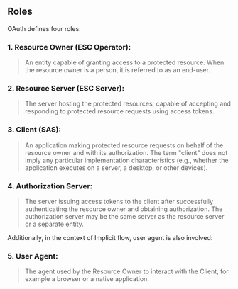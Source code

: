 ## Roles

OAuth defines four roles:

### 1. Resource Owner (ESC Operator):
>An entity capable of granting access to a protected resource. When the resource owner is a person, it is referred to as an end-user.

### 2. Resource Server (ESC Server): 
>The server hosting the protected resources, capable of accepting and responding to protected resource requests using access tokens.

### 3. Client (SAS):
>An application making protected resource requests on behalf of the resource owner and with its authorization.  The term "client" does not imply any particular implementation characteristics (e.g., whether the application executes on a server, a desktop, or other devices).

### 4. Authorization Server:
> The server issuing access tokens to the client after successfully authenticating the resource owner and obtaining authorization.
The authorization server may be the same server as the resource server or a separate entity.

Additionally, in the context of Implicit flow, user agent is also involved:
### 5. User Agent: 
> The agent used by the Resource Owner to interact with the Client, for example a browser or a native application.
